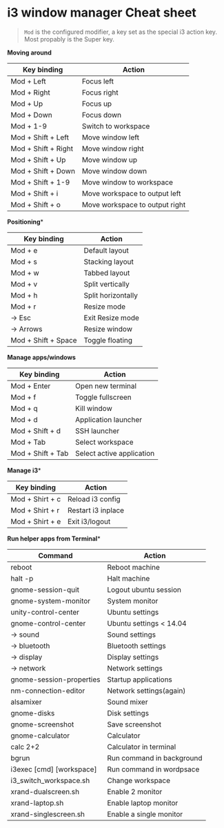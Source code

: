 # i3 window manager Cheat sheet

> `Mod` is the configured modifier, a key set as the special i3 action key. Most propably is the Super key.

**Moving around**

|Key binding    |Action             				|
|---------------|-----------------------------------|
|Mod + Left		|Focus left							|
|Mod + Right	|Focus right						|
|Mod + Up		|Focus up							|
|Mod + Down		|Focus down							|
|Mod + 1-9		|Switch to workspace 				|
|Mod + Shift + Left	|Move window left				|
|Mod + Shift + Right|Move window right				|
|Mod + Shift + Up	|Move window up					|
|Mod + Shift + Down	|Move window down				|
|Mod + Shift + 1-9	|Move window to workspace 		|
|Mod + Shift + i	|Move workspace to output left 	|
|Mod + Shift + o	|Move workspace to output right |

**Positioning***

|Key binding    |Action             |
|---------------|-------------------|
|Mod + e 		|Default layout		|
|Mod + s 		|Stacking layout	|
|Mod + w 		|Tabbed layout		|
|Mod + v 		|Split vertically	|
|Mod + h 		|Split horizontally	|
|Mod + r 		|Resize mode		|
|   -> Esc		|Exit Resize mode	|
|   -> Arrows	|Resize window		|
|Mod + Shift + Space|Toggle floating|

**Manage apps/windows**

|Key binding    |Action             |
|---------------|-------------------|
|Mod + Enter	|Open new terminal	|
|Mod + f		|Toggle fullscreen	|
|Mod + q		|Kill window 		|
|Mod + d		|Application launcher|
|Mod + Shift + d	|SSH launcher		|
|Mod + Tab		|Select workspace|
|Mod + Shift + Tab	|Select active application|

**Manage i3***

|Key binding    |Action             |
|---------------|-------------------|
|Mod + Shirt + c|Reload i3 config	|
|Mod + Shirt + r|Restart i3 inplace	|
|Mod + Shirt + e|Exit i3/logout		|

**Run helper apps from Terminal***

|Command    			|Action             |
|-----------------------|-------------------|
|reboot					|Reboot machine 	|
|halt -p				|Halt machine 		|
|gnome-session-quit		|Logout ubuntu session|
|gnome-system-monitor	|System monitor 	|
|unity-control-center	|Ubuntu settings 	|
|gnome-control-center	|Ubuntu settings < 14.04|
|  -> sound				|Sound settings 	|
|  -> bluetooth			|Bluetooth settings |
|  -> display			|Display settings 	|
|  -> network			|Network settings 	|
|gnome-session-properties|Startup applications	|
|nm-connection-editor	|Network settings(again)|
|alsamixer				|Sound mixer		|
|gnome-disks			|Disk settings 		|
|gnome-screenshot		|Save screenshot	|
|gnome-calculator		|Calculator 		|
|calc 2+2				|Calculator in terminal|
|bgrun 					|Run command in background|
|i3exec [cmd] [workspace]|Run command in wordpsace|
|i3_switch_workspace.sh |Change workspace 	|
|xrand-dualscreen.sh 	|Enable 2 monitor 	|
|xrand-laptop.sh 		|Enable laptop monitor	|
|xrand-singlescreen.sh 	|Enable a single monitor|
